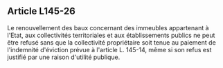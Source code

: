 Article L145-26
----
Le renouvellement des baux concernant des immeubles appartenant à l'Etat, aux
collectivités territoriales et aux établissements publics ne peut être refusé
sans que la collectivité propriétaire soit tenue au paiement de l'indemnité
d'éviction prévue à l'article L. 145-14, même si son refus est justifié par une
raison d'utilité publique.
